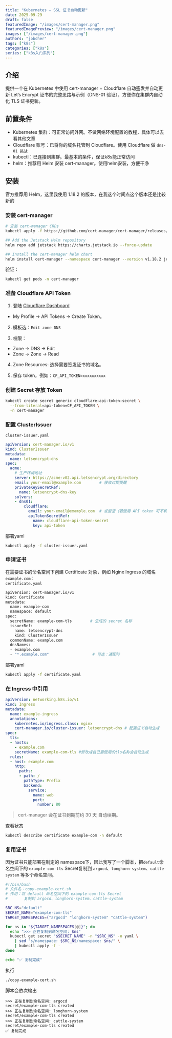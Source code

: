 ```yaml
---
title: "Kubernetes — SSL 证书自动更新"
date: 2025-09-29
draft: false
featuredImage: "/images/cert-manager.png"
featuredImagePreview: "/images/cert-manager.png"
images: ["/images/cert-manager.png"]
authors: "jobcher"
tags: ["k8s"]
categories: ["k8s"]
series: ["k8s入门系列"]
---
```

## 介绍
提供一个在 Kubernetes 中使用 cert-manager + Cloudflare 自动签发并自动更新 Let’s Encrypt 证书的完整思路与示例（DNS-01 验证），方便你在集群内自动化 TLS 证书更新。

## 前置条件
- Kubernetes 集群：可正常访问外网。不做网络环境配置的教程，具体可以去看其他文章
- Cloudflare 账号：已将你的域名托管到 Cloudflare。使用 Cloudflare 做 `dns-01 挑战`
- kubectl：已连接到集群。最基本的条件，保证k8s能正常访问
- helm：推荐用 Helm 安装 cert-manager。使用helm安装，方便干净

## 安装
官方推荐用 Helm，这里我使用 1.18.2 的版本，在我这个时间点这个版本还是比较新的
### 安装 cert-manager
```sh
# 安装 cert-manager CRDs
kubectl apply -f https://github.com/cert-manager/cert-manager/releases/download/v1.18.2/cert-manager.crds.yaml
```
```sh
## Add the Jetstack Helm repository
helm repo add jetstack https://charts.jetstack.io --force-update
```
```sh
## Install the cert-manager helm chart
helm install cert-manager --namespace cert-manager --version v1.18.2 jetstack/cert-manager
```
验证：
```sh
kubectl get pods -n cert-manager
```
### 准备 Cloudflare API Token
1. 登陆 [Cloudflare Dashboard](https://dash.cloudflare.com)
- My Profile → API Tokens → Create Token。

2. 模板选：`Edit zone DNS`

3. 权限：
- Zone → DNS → Edit
- Zone → Zone → Read

4. Zone Resources: 选择需要签发证书的域名。

5. 保存 token，例如：`CF_API_TOKEN=xxxxxxxxxx`

### 创建 Secret 存放 Token
```sh
kubectl create secret generic cloudflare-api-token-secret \
  --from-literal=api-token=CF_API_TOKEN \
  -n cert-manager
```

### 配置 ClusterIssuer
`cluster-issuer.yaml`
```yaml
apiVersion: cert-manager.io/v1
kind: ClusterIssuer
metadata:
  name: letsencrypt-dns
spec:
  acme:
    # 生产环境地址
    server: https://acme-v02.api.letsencrypt.org/directory
    email: your-email@example.com        # 接收过期提醒
    privateKeySecretRef:
      name: letsencrypt-dns-key
    solvers:
    - dns01:
        cloudflare:
          email: your-email@example.com  # 或留空（若使用 API token 可不填 email）
          apiTokenSecretRef:
            name: cloudflare-api-token-secret
            key: api-token
```
部署yaml
```sh
kubectl apply -f cluster-issuer.yaml
```
### 申请证书
在需要证书的命名空间下创建 Certificate 对象，例如 Nginx Ingress 的域名 `example.com`：  
`certificate.yaml`
```sh
apiVersion: cert-manager.io/v1
kind: Certificate
metadata:
  name: example-com
  namespace: default
spec:
  secretName: example-com-tls        # 生成的 secret 名称
  issuerRef:
    name: letsencrypt-dns
    kind: ClusterIssuer
  commonName: example.com
  dnsNames:
  - example.com
  - "*.example.com"                   # 可选：通配符
```
部署yaml
```sh
kubectl apply -f certificate.yaml
```

### 在 Ingress 中引用
```yaml
apiVersion: networking.k8s.io/v1
kind: Ingress
metadata:
  name: example-ingress
  annotations:
    kubernetes.io/ingress.class: nginx
    cert-manager.io/cluster-issuer: letsencrypt-dns # 配置证书自动生成
spec:
  tls:
  - hosts:
    - example.com
    secretName: example-com-tls #修改成自己要使用的tls名称会自动生成
  rules:
  - host: example.com
    http:
      paths:
      - path: /
        pathType: Prefix
        backend:
          service:
            name: web
            port:
              number: 80
```

>cert-manager 会在证书到期前约 30 天 自动续期。  
  
查看状态  
```sh
kubectl describe certificate example-com -n default
```

### 复用证书
因为证书只能部署在制定的 namespace下，因此我写了一个脚本，把`default`命名空间下的 `example-com-tls` Secret复制到 `argocd`、`longhorn-system`、`cattle-system` 等多个命名空间。  
```bash
#!/bin/bash
# 文件名：copy-example-cert.sh
# 作用：将 default 命名空间下的 example-com-tls Secret
#       复制到 argocd、longhorn-system、cattle-system

SRC_NS="default"
SECRET_NAME="example-com-tls"
TARGET_NAMESPACES=("argocd" "longhorn-system" "cattle-system")

for ns in "${TARGET_NAMESPACES[@]}"; do
  echo ">>> 正在复制到命名空间: $ns"
  kubectl get secret "$SECRET_NAME" -n "$SRC_NS" -o yaml \
    | sed "s/namespace: $SRC_NS/namespace: $ns/" \
    | kubectl apply -f -
done

echo "✅ 复制完成"

```
执行
```sh
./copy-example-cert.sh
```
脚本会依次输出
```python-repl
>>> 正在复制到命名空间: argocd
secret/example-com-tls created
>>> 正在复制到命名空间: longhorn-system
secret/example-com-tls created
>>> 正在复制到命名空间: cattle-system
secret/example-com-tls created
✅ 复制完成
```